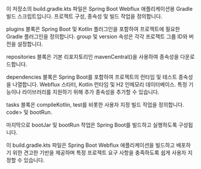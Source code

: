 이 저장소의 build.gradle.kts 파일은 Spring Boot Webflux 애플리케이션용 Gradle 빌드 스크립트입니다. 프로젝트 구성, 종속성 및 빌드 작업을 정의합니다.

plugins 블록은 Spring Boot 및 Kotlin 플러그인을 포함하여 프로젝트에 필요한 Gradle 플러그인을 정의합니다. group 및 version 속성은 각각 프로젝트 그룹 ID와 버전을 설정합니다.

repositories 블록은 기본 리포지토리인 mavenCentral()을 사용하여 종속성을 다운로드합니다.

dependencies 블록은 Spring Boot를 포함하여 프로젝트의 런타임 및 테스트 종속성을 나열합니다. Webflux 스타터, Kotlin 런타임 및 H2 인메모리 데이터베이스. 특정 기능이나 라이브러리를 지원하기 위해 추가 종속성을 추가할 수 있습니다.

tasks 블록은 compileKotlin, test를 비롯한 사용자 지정 빌드 작업을 정의합니다. code> 및 bootRun.

마지막으로 bootJar 및 bootRun 작업은 Spring Boot를 빌드하고 실행하도록 구성됩니다. 

이 build.gradle.kts 파일은 Spring Boot Webflux 애플리케이션을 빌드하고 배포하기 위한 견고한 기반을 제공하며 특정 프로젝트 요구 사항을 충족하도록 쉽게 사용자 지정할 수 있습니다. 
